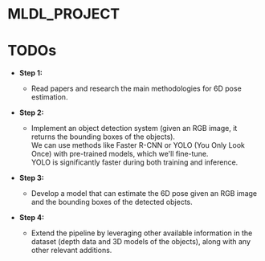 # MLDL_PROJECT
# **TODOs**  
- **Step 1:**  
   - Read papers and research the main methodologies for 6D pose estimation.  
   
- **Step 2:**  
   - Implement an object detection system (given an RGB image, it returns the bounding boxes of the objects).  
     We can use methods like Faster R-CNN or YOLO (You Only Look Once) with pre-trained models, which we'll fine-tune.  
     YOLO is significantly faster during both training and inference.  

- **Step 3:**  
   - Develop a model that can estimate the 6D pose given an RGB image and the bounding boxes of the detected objects.  

- **Step 4:**  
   - Extend the pipeline by leveraging other available information in the dataset (depth data and 3D models of the objects), along with any other relevant additions.
